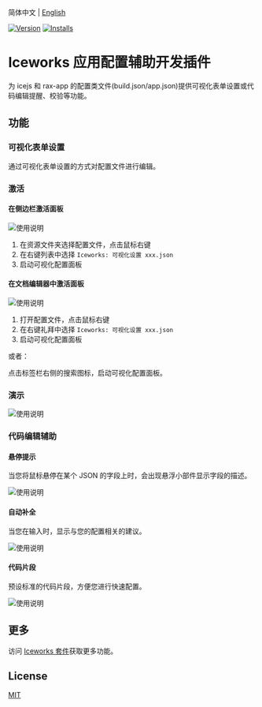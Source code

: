 简体中文 | [English](./README.en.md)

[![Version](https://vsmarketplacebadge.apphb.com/version/iceworks-team.iceworks-config-helper.svg)](https://marketplace.visualstudio.com/items?itemName=iceworks-team.iceworks-config-helper)
[![Installs](https://vsmarketplacebadge.apphb.com/installs-short/iceworks-team.iceworks-config-helper.svg)](https://marketplace.visualstudio.com/items?itemName=iceworks-team.iceworks-config-helper)

# Iceworks 应用配置辅助开发插件

为 icejs 和 rax-app 的配置类文件(build.json/app.json)提供可视化表单设置或代码编辑提醒、校验等功能。

## 功能

### 可视化表单设置

通过可视化表单设置的方式对配置文件进行编辑。

### 激活

#### 在侧边栏激活面板

![使用说明](https://user-images.githubusercontent.com/56879942/89489442-18ada980-d7dd-11ea-8db3-1751e5db2eca.gif)

1. 在资源文件夹选择配置文件，点击鼠标右键
2. 在右键列表中选择 `Iceworks: 可视化设置 xxx.json`
3. 启动可视化配置面板

#### 在文档编辑器中激活面板

![使用说明](https://user-images.githubusercontent.com/56879942/89489443-19464000-d7dd-11ea-9eeb-2958027525c4.gif)

1. 打开配置文件，点击鼠标右键
2. 在右键礼拜中选择 `Iceworks: 可视化设置 xxx.json`
3. 启动可视化配置面板

或者：

点击标签栏右侧的搜索图标，启动可视化配置面板。

### 演示

![使用说明](https://user-images.githubusercontent.com/56879942/89489431-12b7c880-d7dd-11ea-9802-8f3fa51304f0.gif)

### 代码编辑辅助

#### 悬停提示

当您将鼠标悬停在某个 JSON 的字段上时，会出现悬浮小部件显示字段的描述。

![使用说明](https://user-images.githubusercontent.com/56879942/87398212-290ca300-c5e8-11ea-9596-c15c380c0d7c.gif)

#### 自动补全

当您在输入时，显示与您的配置相关的建议。

![使用说明](https://user-images.githubusercontent.com/56879942/87398228-2e69ed80-c5e8-11ea-8b2e-611924fa76bb.gif)

#### 代码片段

预设标准的代码片段，方便您进行快速配置。

![使用说明](https://user-images.githubusercontent.com/56879942/87398223-2d38c080-c5e8-11ea-8eef-2f208f498210.gif)

## 更多

访问 [Iceworks 套件](https://marketplace.visualstudio.com/items?itemName=iceworks-team.iceworks)获取更多功能。

## License

[MIT](https://github.com/ice-lab/iceworks/blob/master/LICENSE)
